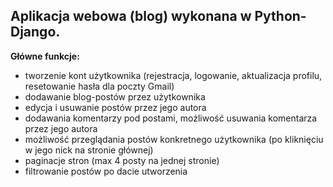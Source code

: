 <h2>Aplikacja webowa (blog) wykonana w Python-Django.</h2>

<b>Główne funkcje:</b>
  - tworzenie kont użytkownika (rejestracja, logowanie, aktualizacja profilu, resetowanie hasła dla poczty Gmail)
  - dodawanie blog-postów przez użytkownika
  - edycja i usuwanie postów przez jego autora
  - dodawania komentarzy pod postami, możliwość usuwania komentarza przez jego autora 
  - możliwość przeglądania postów konkretnego użytkownika (po kliknięciu w jego nick na stronie głównej)
  - paginacje stron (max 4 posty na jednej stronie)
  - filtrowanie postów po dacie utworzenia
